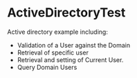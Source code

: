﻿# ActiveDirectoryTest

Active directory example including:
* Validation of a User against the Domain
* Retrieval of specific user
* Retrieval and setting of Current User.  
* Query Domain Users 
